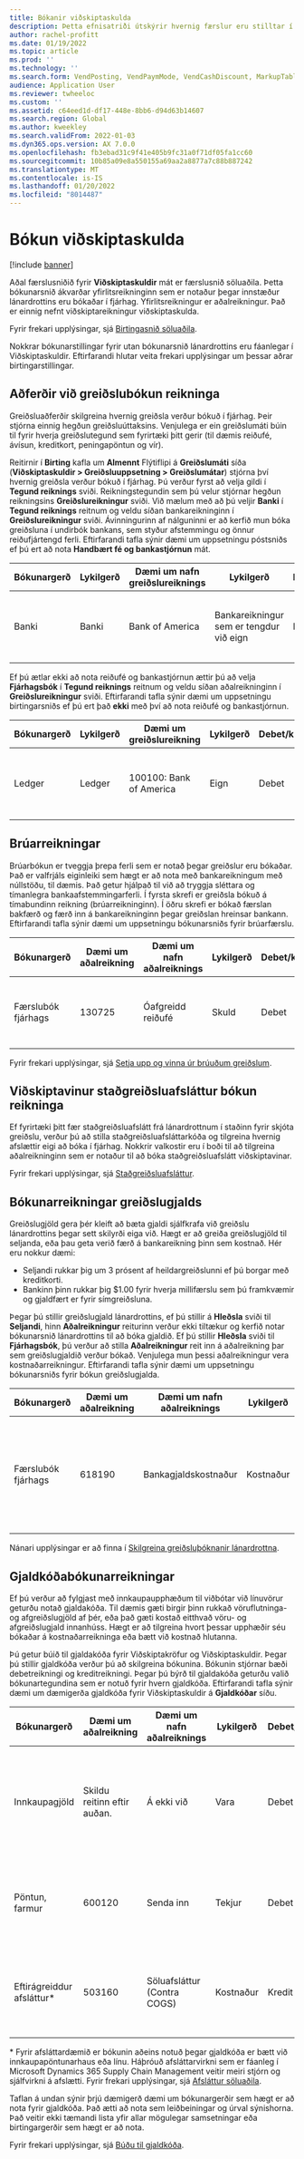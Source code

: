 ```yaml
---
title: Bókanir viðskiptaskulda
description: Þetta efnisatriði útskýrir hvernig færslur eru stilltar í Viðskiptaskuldir og gefur dæmi um bókunarstillingar.
author: rachel-profitt
ms.date: 01/19/2022
ms.topic: article
ms.prod: ''
ms.technology: ''
ms.search.form: VendPosting, VendPaymMode, VendCashDiscount, MarkupTable\_Vend, VendPaymFee
audience: Application User
ms.reviewer: twheeloc
ms.custom: ''
ms.assetid: c64eed1d-df17-448e-8bb6-d94d63b14607
ms.search.region: Global
ms.author: kweekley
ms.search.validFrom: 2022-01-03
ms.dyn365.ops.version: AX 7.0.0
ms.openlocfilehash: fb3ebad31c9f41e405b9fc31a0f71df05fa1cc60
ms.sourcegitcommit: 10b85a09e8a550155a69aa2a8877a7c88b887242
ms.translationtype: MT
ms.contentlocale: is-IS
ms.lasthandoff: 01/20/2022
ms.locfileid: "8014487"
---
```

# <a name="accounts-payable-posting"></a>Bókun viðskiptaskulda

[!include [banner](../includes/banner.md)]

Aðal færslusniðið fyrir **Viðskiptaskuldir** mát er færslusnið söluaðila. Þetta bókunarsnið ákvarðar yfirlitsreikninginn sem er notaður þegar innstæður lánardrottins eru bókaðar í fjárhag. Yfirlitsreikningur er aðalreikningur. Það er einnig nefnt viðskiptareikningur viðskiptaskulda.

Fyrir frekari upplýsingar, sjá [Birtingasnið söluaðila](../accounts-payable/vendor-posting-profiles.md).

Nokkrar bókunarstillingar fyrir utan bókunarsnið lánardrottins eru fáanlegar í Viðskiptaskuldir. Eftirfarandi hlutar veita frekari upplýsingar um þessar aðrar birtingarstillingar.

## <a name="methods-of-payment-posting-accounts"></a>Aðferðir við greiðslubókun reikninga

Greiðsluaðferðir skilgreina hvernig greiðsla verður bókuð í fjárhag. Þeir stjórna einnig hegðun greiðsluúttaksins. Venjulega er ein greiðslumáti búin til fyrir hverja greiðslutegund sem fyrirtæki þitt gerir (til dæmis reiðufé, ávísun, kreditkort, peningapöntun og vír).

Reitirnir í **Birting** kafla um **Almennt** Flýtiflipi á **Greiðslumáti** síða (**Viðskiptaskuldir > Greiðsluuppsetning > Greiðslumátar**) stjórna því hvernig greiðsla verður bókuð í fjárhag. Þú verður fyrst að velja gildi í **Tegund reiknings** sviði. Reikningstegundin sem þú velur stjórnar hegðun reikningsins **Greiðslureikningur** sviði. Við mælum með að þú veljir **Banki** í **Tegund reiknings** reitnum og veldu síðan bankareikninginn í **Greiðslureikningur** sviði. Ávinningurinn af nálguninni er að kerfið mun bóka greiðsluna í undirbók bankans, sem styður afstemmingu og önnur reiðufjártengd ferli. Eftirfarandi tafla sýnir dæmi um uppsetningu póstsniðs ef þú ert að nota **Handbært fé og bankastjórnun** mát.

| Bókunargerð | Lykilgerð | Dæmi um nafn greiðslureiknings | Lykilgerð | Debet/kredit? | Millireikningur | Lýsing |
|--------------|--------------|------------------------------|--------------|---------------|------------------|-------------|
| Banki | Banki | Bank of America | Bankareikningur sem er tengdur við eign | Debet | Nei | Fyrir hvern greiðslumáta skaltu slá inn aðalreikninginn í **Greiðslureikningur** sviði. |

Ef þú ætlar ekki að nota reiðufé og bankastjórnun ættir þú að velja **Fjárhagsbók** í **Tegund reiknings** reitnum og veldu síðan aðalreikninginn í **Greiðslureikningur** sviði. Eftirfarandi tafla sýnir dæmi um uppsetningu birtingarsniðs ef þú ert það **ekki** með því að nota reiðufé og bankastjórnun.

| Bókunargerð | Lykilgerð |Dæmi um greiðslureikning | Lykilgerð | Debet/kredit? | Millireikningur | Lýsing |
|--------------|--------------|------------------------|--------------|---------------|------------------|-------------|
| Ledger | Ledger | 100100: Bank of America | Eign | Debet | Nei | Fyrir hvern greiðslumáta skaltu slá inn aðalreikninginn í **Greiðslureikningur** sviði. |

## <a name="bridging-accounts"></a>Brúarreikningar

Brúarbókun er tveggja þrepa ferli sem er notað þegar greiðslur eru bókaðar. Það er valfrjáls eiginleiki sem hægt er að nota með bankareikningum með núllstöðu, til dæmis. Það getur hjálpað til við að tryggja sléttara og tímanlegra bankaafstemmingarferli. Í fyrsta skrefi er greiðsla bókuð á tímabundinn reikning (brúarreikninginn). Í öðru skrefi er bókað færslan bakfærð og færð inn á bankareikninginn þegar greiðslan hreinsar bankann. Eftirfarandi tafla sýnir dæmi um uppsetningu bókunarsniðs fyrir brúarfærslu.

| Bókunargerð | Dæmi um aðalreikning | Dæmi um nafn aðalreiknings | Lykilgerð | Debet/kredit? | Millireikningur | Lýsing |
|--------------|----------------------|---------------------------|--------------|---------------|------------------|-------------|
| Færslubók fjárhags | 130725 | Óafgreidd reiðufé | Skuld | Debet | Já | Fyrir hvern greiðslumáta skaltu slá inn aðalreikninginn í **Brúarreikningur** sviði. |

Fyrir frekari upplýsingar, sjá [Setja upp og vinna úr brúuðum greiðslum](../accounts-receivable/set-up-and-process-bridged-payments.md).

## <a name="customer-cash-discounts-posting-accounts"></a>Viðskiptavinur staðgreiðsluafsláttur bókun reikninga

Ef fyrirtæki þitt fær staðgreiðsluafslátt frá lánardrottnum í staðinn fyrir skjóta greiðslu, verður þú að stilla staðgreiðsluafsláttarkóða og tilgreina hvernig afslættir eigi að bóka í fjárhag. Nokkrir valkostir eru í boði til að tilgreina aðalreikninginn sem er notaður til að bóka staðgreiðsluafslátt viðskiptavinar.

Fyrir frekari upplýsingar, sjá [Staðgreiðsluafsláttur](../cash-bank-management/cash-discounts.md).

## <a name="payment-fee-posting-accounts"></a>Bókunarreikningar greiðslugjalds

Greiðslugjöld gera þér kleift að bæta gjaldi sjálfkrafa við greiðslu lánardrottins þegar sett skilyrði eiga við. Hægt er að greiða greiðslugjöld til seljanda, eða þau geta verið færð á bankareikning þinn sem kostnað. Hér eru nokkur dæmi:

- Seljandi rukkar þig um 3 prósent af heildargreiðslunni ef þú borgar með kreditkorti.
- Bankinn þinn rukkar þig $1.00 fyrir hverja millifærslu sem þú framkvæmir og gjaldfært er fyrir símgreiðsluna.

Þegar þú stillir greiðslugjald lánardrottins, ef þú stillir á **Hleðsla** sviði til **Seljandi**, hinn **Aðalreikningur** reiturinn verður ekki tiltækur og kerfið notar bókunarsnið lánardrottins til að bóka gjaldið. Ef þú stillir **Hleðsla** sviði til **Fjárhagsbók**, þú verður að stilla **Aðalreikningur** reit inn á aðalreikning þar sem greiðslugjaldið verður bókað. Venjulega mun þessi aðalreikningur vera kostnaðarreikningur. Eftirfarandi tafla sýnir dæmi um uppsetningu bókunarsniðs fyrir bókun greiðslugjalda.

| Bókunargerð | Dæmi um aðalreikning | Dæmi um nafn aðalreiknings | Lykilgerð | Debet/kredit? | Millireikningur | Lýsing |
|--------------|----------------------|---------------------------|--------------|----------------|------------------|-------------|
| Færslubók fjárhags | 618190 | Bankagjaldskostnaður | Kostnaður | Debet | Nei | Ef **Fjárhagsbók** er valið í **Hleðsla** reit, veldu þennan reikning í **Aðalreikningur** sviði á **Greiðslugjald** síðu. |

Nánari upplýsingar er að finna í [Skilgreina greiðsluþóknanir lánardrottna](../accounts-payable/tasks/define-vendor-payment-fees.md).

## <a name="charges-code-posting-accounts"></a>Gjaldkóðabókunarreikningar

Ef þú verður að fylgjast með innkaupaupphæðum til viðbótar við línuvörur geturðu notað gjaldakóða. Til dæmis gæti birgir þinn rukkað vöruflutninga- og afgreiðslugjöld af þér, eða það gæti kostað eitthvað vöru- og afgreiðslugjald innanhúss. Hægt er að tilgreina hvort þessar upphæðir séu bókaðar á kostnaðarreikninga eða bætt við kostnað hlutanna.

Þú getur búið til gjaldakóða fyrir Viðskiptakröfur og Viðskiptaskuldir. Þegar þú stillir gjaldkóða verður þú að skilgreina bókunina. Bókunin stjórnar bæði debetreikningi og kreditreikningi. Þegar þú býrð til gjaldakóða geturðu valið bókunartegundina sem er notuð fyrir hvern gjaldkóða. Eftirfarandi tafla sýnir dæmi um dæmigerða gjaldkóða fyrir Viðskiptaskuldir á **Gjaldkóðar** síðu.

| Bókunargerð | Dæmi um aðalreikning | Dæmi um nafn aðalreiknings | Lykilgerð | Debet/kredit? | Millireikningur | Lýsing |
|--------------|----------------------|---------------------------|--------------|---------------|------------------|-------------|
| Innkaupagjöld | Skildu reitinn eftir auðan. | Á ekki við | Vara | Debet | Nei | **Dæmi um kaupgjald fyrir vöru:** </p><ul><li>**Debettegund** reit =**Atriði**</li><li>  **Kredittegund** reit =**Viðskiptavinur/seljandi**.</li><li> Vörubókunin notar aðalreikninginn úr birgðabókunarsniðinu. |
| Pöntun, farmur | 600120 | Senda inn | Tekjur | Debet | Nei | **Dæmi um vöruflutninga sem greiddur er til söluaðila:** </p><ul><li>**Debettegund** reit =**Fjárhagsreikningur**</li><li> **Kredittegund** reit =**Viðskiptavinur/seljandi** |
| Eftirágreiddur afsláttur\* | 503160 | Söluafsláttur (Contra COGS)| Kostnaður | Kredit | Nei | **Dæmi um afslátt frá söluaðila:**</p><ul><li>**Debettegund** reit =**Viðskiptavinur/seljandi**</li><li>**Kredittegund** reit =**Fjárhagsreikningur** |

\* Fyrir afsláttardæmið er bókunin aðeins notuð þegar gjaldkóða er bætt við innkaupapöntunarhaus eða línu. Háþróuð afsláttarvirkni sem er fáanleg í Microsoft Dynamics 365 Supply Chain Management veitir meiri stjórn og sjálfvirkni á afslætti. Fyrir frekari upplýsingar, sjá [Afsláttur söluaðila](../../supply-chain//procurement/vendor-rebates.md).

Taflan á undan sýnir þrjú dæmigerð dæmi um bókunargerðir sem hægt er að nota fyrir gjaldkóða. Það ætti að nota sem leiðbeiningar og úrval sýnishorna. Það veitir ekki tæmandi lista yfir allar mögulegar samsetningar eða birtingargerðir sem hægt er að nota.

Fyrir frekari upplýsingar, sjá [Búðu til gjaldkóða](../accounts-receivable/create-charges-codes.md).

